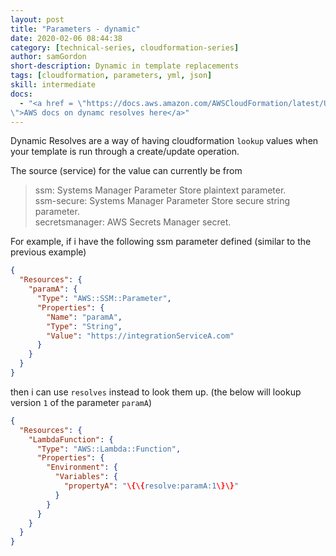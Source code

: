 ```yaml
---
layout: post
title: "Parameters - dynamic"
date: 2020-02-06 08:44:38
category: [technical-series, cloudformation-series]
author: samGordon
short-description: Dynamic in template replacements
tags: [cloudformation, parameters, yml, json]
skill: intermediate
docs:
  - "<a href = \"https://docs.aws.amazon.com/AWSCloudFormation/latest/UserGuide/dynamic-references.html
\">AWS docs on dynamc resolves here</a>"
---
```


Dynamic Resolves are a way of having cloudformation `lookup` values when your template is run through a create/update operation.

The source (service) for the value can currently be from

> ssm: Systems Manager Parameter Store plaintext parameter.<br>
> ssm-secure: Systems Manager Parameter Store secure string parameter.<br>
> secretsmanager: AWS Secrets Manager secret.

For example, if i have the following ssm parameter defined (similar to the previous example)

```json
{
  "Resources": {
    "paramA": {
      "Type": "AWS::SSM::Parameter",
      "Properties": {
        "Name": "paramA",
        "Type": "String",
        "Value": "https://integrationServiceA.com"
      }
    }
  }
}
```

then i can use `resolves` instead to look them up.
(the below will lookup version `1` of the parameter `paramA`)

```json
{
  "Resources": {
    "LambdaFunction": {
      "Type": "AWS::Lambda::Function",
      "Properties": {
        "Environment": {
          "Variables": {
            "propertyA": "\{\{resolve:paramA:1\}\}"
          }
        }
      }
    }
  }
}
```
